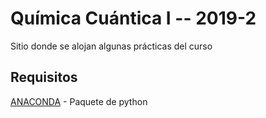 # Química Cuántica I -- 2019-2

Sitio donde se alojan algunas prácticas del curso

## Requisitos

[ANACONDA](https://www.anaconda.com/distribution/) - Paquete de python
